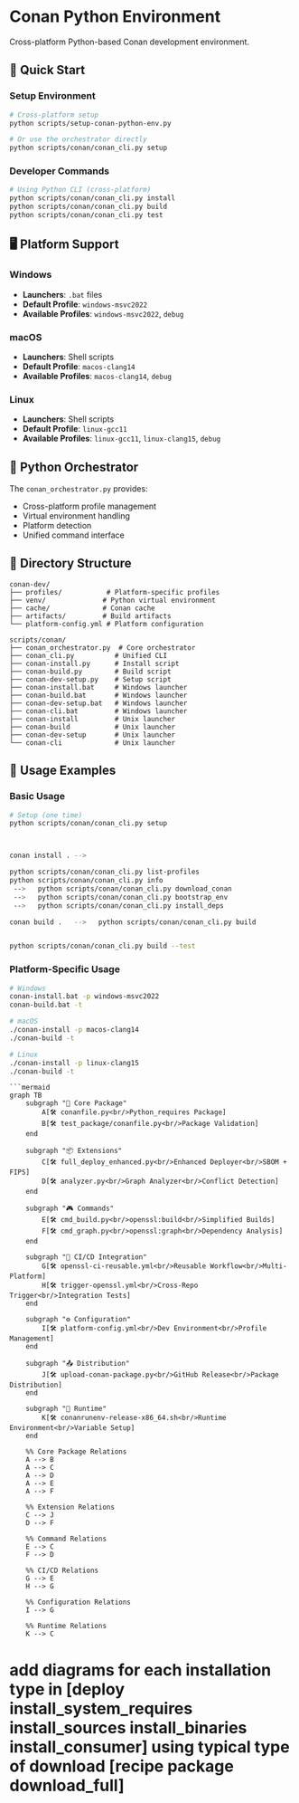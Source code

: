 # Conan Python Environment

Cross-platform Python-based Conan development environment.

## 🚀 Quick Start

### Setup Environment
```bash
# Cross-platform setup
python scripts/setup-conan-python-env.py

# Or use the orchestrator directly
python scripts/conan/conan_cli.py setup
```

### Developer Commands
```bash
# Using Python CLI (cross-platform)
python scripts/conan/conan_cli.py install
python scripts/conan/conan_cli.py build
python scripts/conan/conan_cli.py test

```

## 🖥️ Platform Support

### Windows
- **Launchers**: `.bat` files
- **Default Profile**: `windows-msvc2022`
- **Available Profiles**: `windows-msvc2022`, `debug`

### macOS
- **Launchers**: Shell scripts
- **Default Profile**: `macos-clang14`
- **Available Profiles**: `macos-clang14`, `debug`

### Linux
- **Launchers**: Shell scripts
- **Default Profile**: `linux-gcc11`
- **Available Profiles**: `linux-gcc11`, `linux-clang15`, `debug`

## 🔧 Python Orchestrator

The `conan_orchestrator.py` provides:
- Cross-platform profile management
- Virtual environment handling
- Platform detection
- Unified command interface

## 📁 Directory Structure

```
conan-dev/
├── profiles/           # Platform-specific profiles
├── venv/              # Python virtual environment
├── cache/             # Conan cache
├── artifacts/         # Build artifacts
└── platform-config.yml # Platform configuration

scripts/conan/
├── conan_orchestrator.py  # Core orchestrator
├── conan_cli.py          # Unified CLI
├── conan-install.py      # Install script
├── conan-build.py        # Build script
├── conan-dev-setup.py    # Setup script
├── conan-install.bat     # Windows launcher
├── conan-build.bat       # Windows launcher
├── conan-dev-setup.bat   # Windows launcher
├── conan-cli.bat         # Windows launcher
├── conan-install         # Unix launcher
├── conan-build           # Unix launcher
├── conan-dev-setup       # Unix launcher
└── conan-cli             # Unix launcher
```

## 🎯 Usage Examples

### Basic Usage
```bash
# Setup (one time)
python scripts/conan/conan_cli.py setup



conan install . -->   

python scripts/conan/conan_cli.py list-profiles
python scripts/conan/conan_cli.py info
 -->   python scripts/conan/conan_cli.py download_conan
 -->   python scripts/conan/conan_cli.py bootstrap_env
 -->   python scripts/conan/conan_cli.py install_deps

conan build .   -->   python scripts/conan/conan_cli.py build


python scripts/conan/conan_cli.py build --test

```

### Platform-Specific Usage
```bash
# Windows
conan-install.bat -p windows-msvc2022
conan-build.bat -t

# macOS
./conan-install -p macos-clang14
./conan-build -t

# Linux
./conan-install -p linux-clang15
./conan-build -t
```

```
```mermaid
graph TB
    subgraph "🔧 Core Package"
        A[🛠️ conanfile.py<br/>Python_requires Package]
        B[🛠️ test_package/conanfile.py<br/>Package Validation]
    end

    subgraph "📦 Extensions"
        C[🛠️ full_deploy_enhanced.py<br/>Enhanced Deployer<br/>SBOM + FIPS]
        D[🛠️ analyzer.py<br/>Graph Analyzer<br/>Conflict Detection]
    end

    subgraph "🎮 Commands"
        E[🛠️ cmd_build.py<br/>openssl:build<br/>Simplified Builds]
        F[🛠️ cmd_graph.py<br/>openssl:graph<br/>Dependency Analysis]
    end

    subgraph "🔄 CI/CD Integration"
        G[🛠️ openssl-ci-reusable.yml<br/>Reusable Workflow<br/>Multi-Platform]
        H[🛠️ trigger-openssl.yml<br/>Cross-Repo Trigger<br/>Integration Tests]
    end

    subgraph "⚙️ Configuration"
        I[🛠️ platform-config.yml<br/>Dev Environment<br/>Profile Management]
    end

    subgraph "📤 Distribution"
        J[🛠️ upload-conan-package.py<br/>GitHub Release<br/>Package Distribution]
    end

    subgraph "🔧 Runtime"
        K[🛠️ conanrunenv-release-x86_64.sh<br/>Runtime Environment<br/>Variable Setup]
    end

    %% Core Package Relations
    A --> B
    A --> C
    A --> D
    A --> E
    A --> F

    %% Extension Relations
    C --> J
    D --> F

    %% Command Relations
    E --> C
    F --> D

    %% CI/CD Relations
    G --> E
    H --> G

    %% Configuration Relations
    I --> G

    %% Runtime Relations
    K --> C
```
# add diagrams for each installation type in [deploy install_system_requires install_sources install_binaries install_consumer]  using typical type of download [recipe package download_full] 
```mermaid

```
